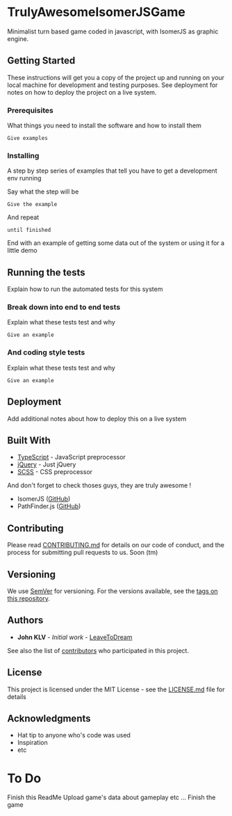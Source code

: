 # TrulyAwesomeIsomerJSGame
Minimalist turn based game coded in javascript, with IsomerJS as graphic engine.

## Getting Started

These instructions will get you a copy of the project up and running on your local machine for development and testing purposes. See deployment for notes on how to deploy the project on a live system.

### Prerequisites

What things you need to install the software and how to install them

```
Give examples
```

### Installing

A step by step series of examples that tell you have to get a development env running

Say what the step will be

```
Give the example
```

And repeat

```
until finished
```

End with an example of getting some data out of the system or using it for a little demo

## Running the tests

Explain how to run the automated tests for this system

### Break down into end to end tests

Explain what these tests test and why

```
Give an example
```

### And coding style tests

Explain what these tests test and why

```
Give an example
```

## Deployment

Add additional notes about how to deploy this on a live system

## Built With
* [TypeScript](http://typescriptlang.org) - JavaScript preprocessor
* [jQuery](https://jquery.com/) - Just jQuery
* [SCSS](https://sass-lang.com/) - CSS preprocessor

And don't forget to check thoses guys, they are truly awesome !

- IsomerJS ([GitHub](http://github.com/jdan/isomer))
- PathFinder.js ([GitHub](https://github.com/qiao/PathFinding.js))

## Contributing

Please read [CONTRIBUTING.md](https://gist.github.com/PurpleBooth/b24679402957c63ec426) for details on our code of conduct, and the process for submitting pull requests to us. Soon (tm) 

## Versioning

We use [SemVer](http://semver.org/) for versioning. For the versions available, see the [tags on this repository](https://github.com/your/project/tags). 

## Authors

* **John KLV** - *Initial work* - [LeaveToDream](https://github.com/LeaveToDream)

See also the list of [contributors](https://github.com/LeaveToDream/TrulyAwesomeJSGame/contributors) who participated in this project.

## License

This project is licensed under the MIT License - see the [LICENSE.md](LICENSE.md) file for details

## Acknowledgments

* Hat tip to anyone who's code was used
* Inspiration
* etc

# To Do
Finish this ReadMe
Upload game's data about gameplay etc ...
Finish the game